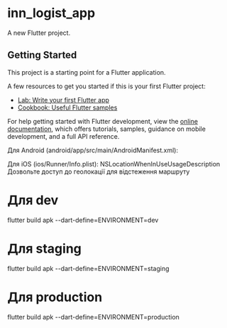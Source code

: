 # inn_logist_app

A new Flutter project.

## Getting Started

This project is a starting point for a Flutter application.

A few resources to get you started if this is your first Flutter project:

- [Lab: Write your first Flutter app](https://docs.flutter.dev/get-started/codelab)
- [Cookbook: Useful Flutter samples](https://docs.flutter.dev/cookbook)

For help getting started with Flutter development, view the
[online documentation](https://docs.flutter.dev/), which offers tutorials,
samples, guidance on mobile development, and a full API reference.

Для Android (android/app/src/main/AndroidManifest.xml):
<uses-permission android:name="android.permission.ACCESS_NETWORK_STATE" />
<uses-permission android:name="android.permission.ACCESS_FINE_LOCATION" />
<uses-permission android:name="android.permission.ACCESS_COARSE_LOCATION" />

Для iOS (ios/Runner/Info.plist):
<key>NSLocationWhenInUseUsageDescription</key>
<string>Дозвольте доступ до геолокації для відстеження маршруту</string>

# Для dev
flutter build apk --dart-define=ENVIRONMENT=dev

# Для staging
flutter build apk --dart-define=ENVIRONMENT=staging

# Для production
flutter build apk --dart-define=ENVIRONMENT=production
